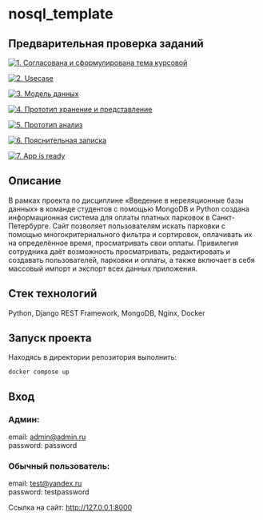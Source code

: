 # nosql_template


## Предварительная проверка заданий

<a href=" ./../../../actions/workflows/1_helloworld.yml" >![1. Согласована и сформулирована тема курсовой]( ./../../actions/workflows/1_helloworld.yml/badge.svg)</a>

<a href=" ./../../../actions/workflows/2_usecase.yml" >![2. Usecase]( ./../../actions/workflows/2_usecase.yml/badge.svg)</a>

<a href=" ./../../../actions/workflows/3_data_model.yml" >![3. Модель данных]( ./../../actions/workflows/3_data_model.yml/badge.svg)</a>

<a href=" ./../../../actions/workflows/4_prototype_store_and_view.yml" >![4. Прототип хранение и представление]( ./../../actions/workflows/4_prototype_store_and_view.yml/badge.svg)</a>

<a href=" ./../../../actions/workflows/5_prototype_analysis.yml" >![5. Прототип анализ]( ./../../actions/workflows/5_prototype_analysis.yml/badge.svg)</a> 

<a href=" ./../../../actions/workflows/6_report.yml" >![6. Пояснительная записка]( ./../../actions/workflows/6_report.yml/badge.svg)</a>

<a href=" ./../../../actions/workflows/7_app_is_ready.yml" >![7. App is ready]( ./../../actions/workflows/7_app_is_ready.yml/badge.svg)</a>

## Описание

В рамках проекта по дисциплине «Введение в нереляционные базы данных» в команде 
студентов с помощью MongoDB и Python создана информационная система для оплаты платных 
парковок в Санкт-Петербурге. Сайт позволяет пользователям искать парковки с помощью 
многокритериального фильтра и сортировок, оплачивать их на определённое время, просматривать свои 
оплаты. Привилегия сотрудника даёт возможность просматривать, редактировать и создавать 
пользователей, парковки и оплаты, а также включает в себя массовый импорт и экспорт всех данных 
приложения.

## Стек технологий

Python, Django REST Framework, MongoDB, Nginx, Docker

## Запуск проекта
Находясь в директории репозитория выполнить:
```
docker compose up
```

## Вход
### Админ:
email: admin@admin.ru  
password: password
### Обычный пользователь:
email: test@yandex.ru  
password: testpassword

Ссылка на сайт: http://127.0.0.1:8000
